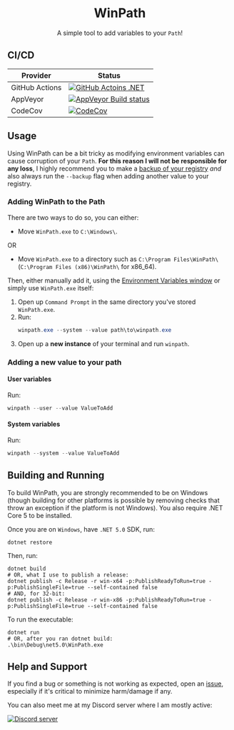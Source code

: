 <div align="center">
    <h1 >WinPath</h1>
    <p>A simple tool to add variables to your <code>Path</code>!</p>
</div>


## CI/CD
| Provider       | Status                                                                                                                                                                       |
| -------------- | ---------------------------------------------------------------------------------------------------------------------------------------------------------------------------- |
| GitHub Actions | [![GitHub Actoins .NET](https://github.com/ANF-Studios/WinPath/actions/workflows/dotnet.yml/badge.svg)](https://github.com/ANF-Studios/WinPath/actions/workflows/dotnet.yml) |
| AppVeyor       | [![AppVeyor Build status](https://ci.appveyor.com/api/projects/status/um85ms51acjnnux4?svg=true)](https://ci.appveyor.com/project/ANF-Studios/winpath)                       |
| CodeCov        | [![CodeCov](https://codecov.io/gh/ANF-Studios/WinPath/branch/master/graph/badge.svg?token=ZDA5DTLQMF)](https://codecov.io/gh/ANF-Studios/WinPath)                            |

## Usage
Using WinPath can be a bit tricky as modifying environment variables can cause corruption of your `Path`. **For this reason I will not be responsible for any loss**, I highly recommend you to make a [backup of your registry](https://support.microsoft.com/en-us/topic/how-to-back-up-and-restore-the-registry-in-windows-855140ad-e318-2a13-2829-d428a2ab0692) *and* also always run the `--backup` flag when adding another value to your registry.

### Adding WinPath to the Path
There are two ways to do so, you can either:
* Move `WinPath.exe` to `C:\Windows\`.

OR

* Move `WinPath.exe` to a directory such as `C:\Program Files\WinPath\` (`C:\Program Files (x86)\WinPath\` for x86_64).

Then, either manually add it, using the [Environment Variables window](https://superuser.com/a/284351) or simply use `WinPath.exe` itself:

1. Open up `Command Prompt` in the same directory you've stored `WinPath.exe`.
2. Run:
    ```ps1
    winpath.exe --system --value path\to\winpath.exe
    ```
3. Open up a **new instance** of your terminal and run `winpath`.

### Adding a new value to your path

#### User variables
Run:
```ps1
winpath --user --value ValueToAdd
```

#### System variables
Run:
```ps1
winpath --system --value ValueToAdd
```

## Building and Running
To build WinPath, you are strongly recommended to be on Windows (though building for other platforms is possible by removing checks that throw an exception if the platform is not Windows). You also require .NET Core 5 to be installed.

Once you are on `Windows`, have `.NET 5.0` SDK, run:
```pwsh
dotnet restore
```

Then, run:
```pwsh
dotnet build
# OR, what I use to publish a release:
dotnet publish -c Release -r win-x64 -p:PublishReadyToRun=true -p:PublishSingleFile=true --self-contained false
# AND, for 32-bit:
dotnet publish -c Release -r win-x86 -p:PublishReadyToRun=true -p:PublishSingleFile=true --self-contained false
```

To run the executable:
```
dotnet run
# OR, after you ran dotnet build:
.\bin\Debug\net5.0\WinPath.exe
```

## Help and Support
If you find a bug or something is not working as expected, open an [issue](https://github.com/ANF-Studios/WinPath/issues/new), especially if it's critical to minimize harm/damage if any.

You can also meet me at my Discord server where I am mostly active:

[![Discord server](https://discord.com/api/guilds/732064655396044840/embed.png?style=banner3)](https://discord.gg/fKWpK7A)

<!-- Publish using: dotnet publish -c Release -r win-x64 -p:PublishReadyToRun=true -p:PublishSingleFile=true --self-contained false -->
